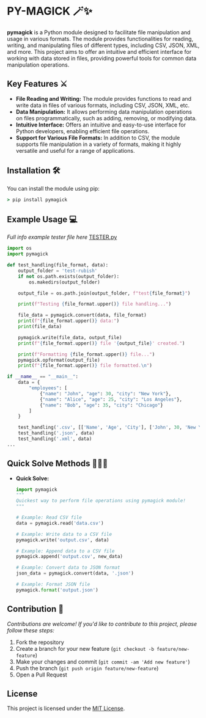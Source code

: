 # PY-MAGICK 🪄✨

**pymagick** is a Python module designed to facilitate file manipulation and usage in various formats. The module provides functionalities for reading, writing, and manipulating files of different types, including CSV, JSON, XML, and more. This project aims to offer an intuitive and efficient interface for working with data stored in files, providing powerful tools for common data manipulation operations.

## Key Features ⚔️

- **File Reading and Writing:** The module provides functions to read and write data in files of various formats, including CSV, JSON, XML, etc.
- **Data Manipulation:** It allows performing data manipulation operations on files programmatically, such as adding, removing, or modifying data.
- **Intuitive Interface:** Offers an intuitive and easy-to-use interface for Python developers, enabling efficient file operations.
- **Support for Various File Formats:** In addition to CSV, the module supports file manipulation in a variety of formats, making it highly versatile and useful for a range of applications.

## Installation 🛠️

You can install the module using pip:

```cmd
> pip install pymagick
````

## Example Usage 💻
*Full info example tester file here*
[TESTER.py](https://gist.github.com/SergioLKG/e1bd7c26a29653cb5bec0824151be8f2)

```python
import os
import pymagick

def test_handling(file_format, data):
    output_folder = 'test-rubish'
    if not os.path.exists(output_folder):
        os.makedirs(output_folder)

    output_file = os.path.join(output_folder, f"test{file_format}")

    print(f"Testing {file_format.upper()} file handling...")

    file_data = pymagick.convert(data, file_format)
    print(f"{file_format.upper()} data:")
    print(file_data)

    pymagick.write(file_data, output_file)
    print(f"{file_format.upper()} file '{output_file}' created.")

    print(f"Formatting {file_format.upper()} file...")
    pymagick.opformat(output_file)
    print(f"{file_format.upper()} file formatted.\n")

if __name__ == "__main__":
    data = {
        "employees": [
            {"name": "John", "age": 30, "city": "New York"},
            {"name": "Alice", "age": 25, "city": "Los Angeles"},
            {"name": "Bob", "age": 35, "city": "Chicago"}
        ]
    }

    test_handling('.csv', [['Name', 'Age', 'City'], ['John', 30, 'New York'], ['Alice', 25, 'Los Angeles'], ['Bob', 35, 'Chicago']])
    test_handling('.json', data)
    test_handling('.xml', data)
...
```

## Quick Solve Methods 🏃‍♂️💨

- **Quick Solve:**
    ```python
    import pymagick
    """
    Quickest way to perform file operations using pymagick module!
    """

    # Example: Read CSV file
    data = pymagick.read('data.csv')

    # Example: Write data to a CSV file
    pymagick.write('output.csv', data)

    # Example: Append data to a CSV file
    pymagick.append('output.csv', new_data)

    # Example: Convert data to JSON format
    json_data = pymagick.convert(data, '.json')

    # Example: Format JSON file
    pymagick.format('output.json')
    ```

## Contribution 🤝

*Contributions are welcome! If you'd like to contribute to this project, please follow these steps:*

1. Fork the repository
2. Create a branch for your new feature (`git checkout -b feature/new-feature`)
3. Make your changes and commit (`git commit -am 'Add new feature'`)
4. Push the branch (`git push origin feature/new-feature`)
5. Open a Pull Request

## License

This project is licensed under the [MIT License](LICENSE).

